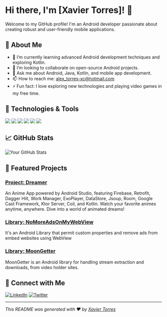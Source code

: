 # Hi there, I'm [Xavier Torres]! 👋

Welcome to my GitHub profile! I'm an Android developer passionate about creating robust and user-friendly mobile applications.

## 🚀 About Me

- 🌱 I’m currently learning advanced Android development techniques and exploring Kotlin.
- 👯 I’m looking to collaborate on open-source Android projects.
- 💬 Ask me about Android, Java, Kotlin, and mobile app development.
- 📫 How to reach me: [alex_torres-xc@hotmail.com](mailto:alex_torres-xc@hotmail.com)
- ⚡ Fun fact: I love exploring new technologies and playing video games in my free time.

## 🔧 Technologies & Tools

![](https://img.shields.io/badge/Code-Java-informational?style=flat&logo=java&logoColor=white&color=2bbc8a)
![](https://img.shields.io/badge/Code-Kotlin-informational?style=flat&logo=kotlin&logoColor=white&color=2bbc8a)
![](https://img.shields.io/badge/IDE-Android%20Studio-informational?style=flat&logo=android-studio&logoColor=white&color=2bbc8a)
![](https://img.shields.io/badge/Version%20Control-Git-informational?style=flat&logo=git&logoColor=white&color=2bbc8a)
![](https://img.shields.io/badge/Platform-Android-informational?style=flat&logo=android&logoColor=white&color=2bbc8a)
![](https://img.shields.io/badge/Database-SQLite-informational?style=flat&logo=sqlite&logoColor=white&color=2bbc8a)

## 📈 GitHub Stats

![Your GitHub Stats](https://github-readme-stats.vercel.app/api?username=darkryh&show_icons=true&hide_border=true&count_private=true&theme=radical)

## 🌟 Featured Projects

### [Project: Dreamer](https://github.com/darkryh/Dreamer)
An Anime App powered by Android Studio, featuring Firebase, Retrofit, Dagger Hilt, Work Manager, ExoPlayer, DataStore, Jsoup, Room, Google Cast Framework, Ktor Server, Coil, and Kotlin. Watch your favorite animes anytime, anywhere. Dive into a world of animated dreams! 

### [Library: NoMoreAdsOnMyWebView](https://github.com/darkryh/NoMoreAdsOnMyWebViewPlayer)
It's an Android Library that permit custom properties and remove ads from embed websites using WebView

### [Library: MoonGetter](https://github.com/darkryh/MoonGetter)
MoonGetter is an Android library for handling stream extraction and downloads, from video holder sites.

## 🤝 Connect with Me

[![LinkedIn](https://img.shields.io/badge/LinkedIn-XavierTorres-informational?style=flat&logo=linkedin&logoColor=white&color=2bbc8a)](https://www.linkedin.com/in/xavier-alexander-torres-calderón-632798212/)
[![Twitter](https://img.shields.io/badge/Twitter-@Darkryh-informational?style=flat&logo=twitter&logoColor=white&color=2bbc8a)](https://x.com/Darkryh)

---

*This README was generated with ❤️ by [Xavier Torres](https://github.com/darkryh)*
